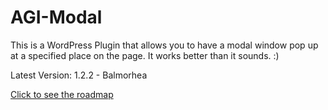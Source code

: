 # AGI-Modal
This is a WordPress Plugin that allows you to have a modal window pop up at a specified place on the page.  It works better than it sounds.  :)

Latest Version:
1.2.2 - Balmorhea

[Click to see the roadmap](https://github.com/chris-agims/AGI-Modal/blob/master/roadmap.md)
